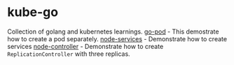 # kube-go

Collection of golang and kubernetes learnings.
[go-pod](go-pod.yaml) - This demostrate how to create a pod separately.
[node-services](node-services.yaml) - Demonstrate how to create services
[node-controller](node-controller.yaml) - Demonstrate how to create `ReplicationController` with three replicas.
